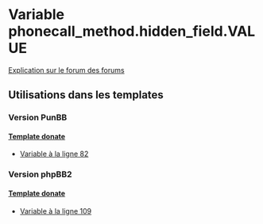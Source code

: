 # Variable phonecall_method.hidden_field.VALUE
[Explication sur le forum des forums](http://forum.forumactif.com/t294113-listing-des-variables#phonecall_method.hidden_field.VALUE)
## Utilisations dans les templates
### Version PunBB
#### [Template donate](punbb/donate.md)
* [Variable à la ligne 82](../punbb/donate.tpl#L82)
### Version phpBB2
#### [Template donate](subsilver/donate.md)
* [Variable à la ligne 109](../subsilver/donate.tpl#L109)